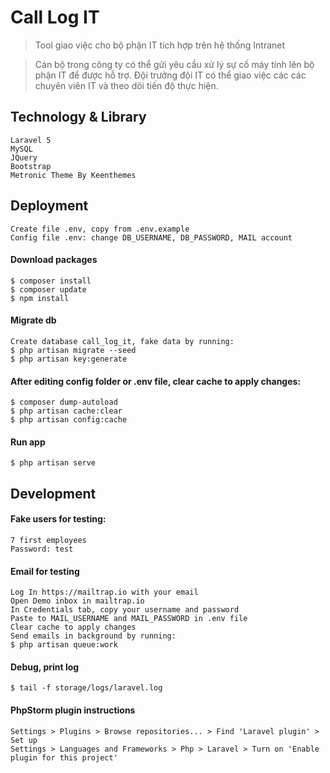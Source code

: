 # Call Log IT

> Tool giao việc cho bộ phận IT tích hợp trên hệ thống Intranet

> Cán bộ trong công ty có thể gửi yêu cầu xử lý sự cố máy tính lên bộ phận IT để được hỗ trợ. Đội trưởng đội IT có thể giao việc các các chuyên viên IT và theo dõi tiến độ thực hiện.

## Technology & Library

    Laravel 5
    MySQL
    JQuery
    Bootstrap
    Metronic Theme By Keenthemes

## Deployment

    Create file .env, copy from .env.example
    Config file .env: change DB_USERNAME, DB_PASSWORD, MAIL account

#### Download packages
    $ composer install
    $ composer update
    $ npm install

#### Migrate db
    Create database call_log_it, fake data by running:
    $ php artisan migrate --seed
    $ php artisan key:generate

#### After editing config folder or .env file, clear cache to apply changes:
    $ composer dump-autoload
    $ php artisan cache:clear
    $ php artisan config:cache
    
#### Run app
    $ php artisan serve
    
## Development

#### Fake users for testing: 
    7 first employees
    Password: test
    
#### Email for testing
    Log In https://mailtrap.io with your email
    Open Demo inbox in mailtrap.io
    In Credentials tab, copy your username and password 
    Paste to MAIL_USERNAME and MAIL_PASSWORD in .env file
    Clear cache to apply changes
    Send emails in background by running: 
    $ php artisan queue:work
    
#### Debug, print log
    $ tail -f storage/logs/laravel.log
    
#### PhpStorm plugin instructions
    Settings > Plugins > Browse repositories... > Find 'Laravel plugin' > Set up
    Settings > Languages and Frameworks > Php > Laravel > Turn on 'Enable plugin for this project'
